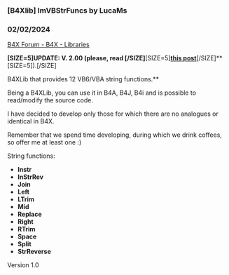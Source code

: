 ### [B4Xlib] lmVBStrFuncs by LucaMs
### 02/02/2024
[B4X Forum - B4X - Libraries](https://www.b4x.com/android/forum/threads/131973/)

**[SIZE=5]UPDATE: V. 2.00 (please, read [/SIZE]**[SIZE=5][**this post**](https://www.b4x.com/android/forum/threads/b4x-b4xlib-lmvbstrfuncs.131973/post-976102)[/SIZE]**[SIZE=5]).[/SIZE]  
  
  
B4XLib that provides 12 VB6/VBA string functions.**  
  
Being a B4XLib, you can use it in B4A, B4J, B4i and is possible to read/modify the source code.  
  
I have decided to develop only those for which there are no analogues or identical in B4X.  
  
  
Remember that we spend time developing, during which we drink coffees, so offer me at least one :)  
  
String functions:  

- **Instr**
- **InStrRev**
- **Join**
- **Left**
- **LTrim**
- **Mid**
- **Replace**
- **Right**
- **RTrim**
- **Space**
- **Split**
- **StrReverse**

  
Version 1.0